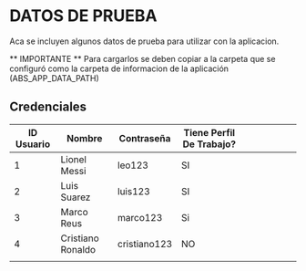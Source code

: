 # DATOS DE PRUEBA

Aca se incluyen algunos datos de prueba para utilizar con la aplicacion. 

** IMPORTANTE **
Para cargarlos se deben copiar a la carpeta que se configuró como la carpeta de informacion de la aplicación (ABS_APP_DATA_PATH)

## Credenciales

| ID Usuario | Nombre            | Contraseña   | Tiene Perfil De Trabajo? |   |   |   |   |   |   |
|------------|-------------------|--------------|--------------------------|---|---|---|---|---|---|
| 1          | Lionel Messi      | leo123       | SI                       |   |   |   |   |   |   |
| 2          | Luis Suarez       | luis123      | SI                       |   |   |   |   |   |   |
| 3          | Marco Reus        | marco123     | Si                       |   |   |   |   |   |   |
| 4          | Cristiano Ronaldo | cristiano123 | NO                       |   |   |   |   |   |   |
|            |                   |              |                     